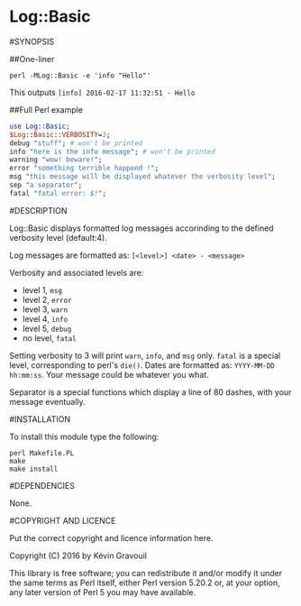 Log::Basic
==========

#SYNOPSIS

##One-liner
```
perl -MLog::Basic -e 'info "Hello"'
```
This outputs `[info] 2016-02-17 11:32:51 - Hello`

##Full Perl example
```perl
use Log::Basic;
$Log::Basic::VERBOSITY=3;
debug "stuff"; # won't be printed
info "here is the info message"; # won't be printed
warning "wow! beware!";
error "something terrible happend !";
msg "this message will be displayed whatever the verbosity level";
sep "a separator";
fatal "fatal error: $!";
```

#DESCRIPTION

Log::Basic displays formatted log messages accorinding to the defined verbosity level (default:4).

Log messages are formatted as: `[<level>] <date> - <message>`

Verbosity and associated levels are:
- level 1, `msg`
- level 2, `error`
- level 3, `warn`
- level 4, `info`
- level 5, `debug`
- no level, `fatal`

Setting verbosity to 3 will print `warn`, `info`, and `msg` only.
`fatal` is a special level, corresponding to perl's `die()`.
Dates are formatted as: `YYYY-MM-DD hh:mm:ss`.
Your message could be whatever you what.

Separator is a special functions which display a line of 80 dashes, with your message eventually.

#INSTALLATION

To install this module type the following:

```
perl Makefile.PL
make
make install
```

#DEPENDENCIES

None.

#COPYRIGHT AND LICENCE

Put the correct copyright and licence information here.

Copyright (C) 2016 by Kévin Gravouil

This library is free software; you can redistribute it and/or modify
it under the same terms as Perl itself, either Perl version 5.20.2 or,
at your option, any later version of Perl 5 you may have available.

